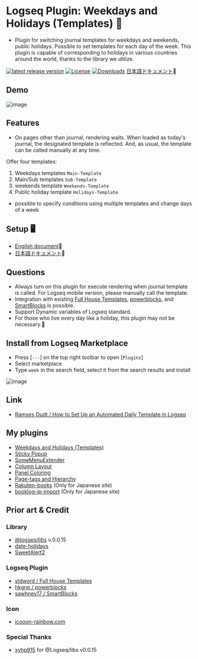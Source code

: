 # Logseq Plugin: Weekdays and Holidays (Templates) 🛌

- Plugin for switching journal templates for weekdays and weekends, public holidays. Possible to set templates for each day of the week. This plugin is capable of corresponding to holidays in various countries around the world, thanks to the library we utilize.

[![latest release version](https://img.shields.io/github/v/release/YU000jp/logseq-plugin-weekdays-and-weekends)](https://github.com/YU000jp/logseq-plugin-weekdays-and-weekends/releases)
[![License](https://img.shields.io/github/license/YU000jp/logseq-plugin-weekdays-and-weekends?color=blue)](https://github.com/YU000jp/logseq-plugin-weekdays-and-weekends/LICENSE)
[![Downloads](https://img.shields.io/github/downloads/YU000jp/logseq-plugin-weekdays-and-weekends/total.svg)](https://github.com/YU000jp/logseq-plugin-weekdays-and-weekends/releases)
 [日本語ドキュメント](https://github.com/YU000jp/logseq-plugin-weekdays-and-weekends/wiki/%E6%97%A5%E6%9C%AC%E8%AA%9E%E3%83%89%E3%82%AD%E3%83%A5%E3%83%A1%E3%83%B3%E3%83%88)📝
 
## Demo

![image](https://user-images.githubusercontent.com/111847207/235460001-a731d9eb-8b45-4c55-8789-d73e24bb655a.gif)

## Features

- On pages other than journal, rendering waits. When loaded as today's journal, the designated template is reflected. And, as usual, the template can be called manually at any time.

Offer four templates:

1. Weekdays templates `Main-Template`
1. Main/Sub templates `Sub-Template`
1. weekends template `Weekends-Template`
1. Public holiday template `Holidays-Template`

- possible to specify conditions using multiple templates and change days of a week

## Setup 🖥️

- [Engilsh document](https://github.com/YU000jp/logseq-plugin-weekdays-and-weekends/wiki/English-document)📝
- [日本語ドキュメント](https://github.com/YU000jp/logseq-plugin-weekdays-and-weekends/wiki/%E6%97%A5%E6%9C%AC%E8%AA%9E%E3%83%89%E3%82%AD%E3%83%A5%E3%83%A1%E3%83%B3%E3%83%88)📝

## Questions

- Always turn on this plugin for execute rendering when journal template is called. For Logseq mobile version, please manually call the template.
- Integration with existing [Full House Templates](https://github.com/stdword/logseq13-full-house-plugin), [powerblocks](https://github.com/hkgnp/logseq-powerblocks-plugin), and [SmartBlocks](https://github.com/sawhney17/logseq-smartblocks) is possible.
- Support Dynamic variables of Logseq standard.
- For those who live every day like a holiday, this plugin may not be necessary.🤣

## Install from Logseq Marketplace

- Press [`---`] on the top right toolbar to open [`Plugins`]
- Select marketplace
- Type `week` in the search field, select it from the search results and install

![image](https://user-images.githubusercontent.com/111847207/236143556-6404ec21-5e5f-457f-9193-f89f00330ff0.png)

## Link

- [Ramses Oudt / How to Set Up an Automated Daily Template in Logseq](https://thinkstack.club/how-to-set-up-an-automated-daily-template-in-logseq/)

## My plugins

- [Weekdays and Holidays (Templates)](https://github.com/YU000jp/logseq-plugin-weekdays-and-weekends)
- [Sticky Popup](https://github.com/YU000jp/logseq-plugin-sticky-popup)
- [SomeMenuExtender](https://github.com/YU000jp/logseq-plugin-some-menu-extender)
- [Column Layout](https://github.com/YU000jp/Logseq-column-Layout)
- [Panel Coloring](https://github.com/YU000jp/logseq-plugin-panel-coloring)
- [Page-tags and Hierarchy](https://github.com/YU000jp/logseq-page-tags-and-hierarchy)
- [Rakuten-books](https://github.com/YU000jp/logseq-plugin-rakuten-books) (Only for Japanese site)
- [booklog-jp-import](https://github.com/YU000jp/logseq-plugin-booklog-jp-import) (Only for Japanese site)

## Prior art & Credit

### Library

- [@logseq/libs](https://logseq.github.io/plugins/) v.0.0.15
- [date-holidays](https://github.com/commenthol/date-holidays)
- [SweetAlert2](https://sweetalert2.github.io/)

### Logseq Plugin

- [stdword / Full House Templates](https://github.com/stdword/logseq13-full-house-plugin)
- [hkgnp / powerblocks](https://github.com/hkgnp/logseq-powerblocks-plugin)
- [sawhney17 / SmartBlocks](https://github.com/sawhney17/logseq-smartblocks)

### Icon

- [icooon-rainbow.com](https://icon-rainbow.com/%e3%82%a4%e3%83%93%e3%82%ad%e3%82%92%e3%81%8b%e3%81%84%e3%81%a6%e5%af%9d%e3%81%a6%e3%82%8b%e4%ba%ba%e3%81%ae%e3%82%a2%e3%82%a4%e3%82%b3%e3%83%b3%e7%b4%a0%e6%9d%90/)

### Special Thanks

- [xyhp915](https://github.com/xyhp915) for @Logseq/libs v0.0.15
